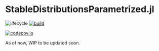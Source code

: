 # StableDistributionsParametrized.jl

<!-- Tidyverse lifecycle badges, see https://www.tidyverse.org/lifecycle/ Uncomment or delete as needed. -->
![lifecycle](https://img.shields.io/badge/lifecycle-experimental-orange.svg)<!--
![lifecycle](https://img.shields.io/badge/lifecycle-maturing-blue.svg)
![lifecycle](https://img.shields.io/badge/lifecycle-stable-green.svg)
![lifecycle](https://img.shields.io/badge/lifecycle-retired-orange.svg)
![lifecycle](https://img.shields.io/badge/lifecycle-archived-red.svg)
![lifecycle](https://img.shields.io/badge/lifecycle-dormant-blue.svg) -->
[![build](https://github.com/jdadavid/StableDistributionsParametrized.jl/workflows/CI/badge.svg)](https://github.com/jdadavid/StableDistributionsParametrized.jl/actions?query=workflow%3ACI)
<!-- travis-ci.com badge, uncomment or delete as needed, depending on whether you are using that service. -->
<!-- [![Build Status](https://travis-ci.com/jdadavid/StableDistributionsParametrized.jl.svg?branch=master)](https://travis-ci.com/jdadavid/StableDistributionsParametrized.jl) -->
<!-- Coverage badge on codecov.io, which is used by default. -->
[![codecov.io](http://codecov.io/github/jdadavid/StableDistributionsParametrized.jl/coverage.svg?branch=master)](http://codecov.io/github/jdadavid/StableDistributionsParametrized.jl?branch=master)
<!-- Documentation -- uncomment or delete as needed -->
<!--
[![Documentation](https://img.shields.io/badge/docs-stable-blue.svg)](https://jdadavid.github.io/StableDistributionsParametrized.jl/stable)
[![Documentation](https://img.shields.io/badge/docs-master-blue.svg)](https://jdadavid.github.io/StableDistributionsParametrized.jl/dev)
-->
<!-- Aqua badge, see test/runtests.jl -->
<!-- [![Aqua QA](https://raw.githubusercontent.com/JuliaTesting/Aqua.jl/master/badge.svg)](https://github.com/JuliaTesting/Aqua.jl) -->


As of now, WIP to be updated soon.
